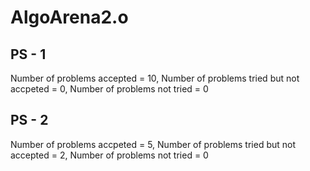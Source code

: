 # AlgoArena2.o
## PS - 1
Number of problems accepted = 10,
Number of problems tried but not accpeted = 0,
Number of problems not tried = 0
## PS - 2
Number of problems accpeted = 5,
Number of problems tried but not accepted = 2,
Number of problems not tried = 0
